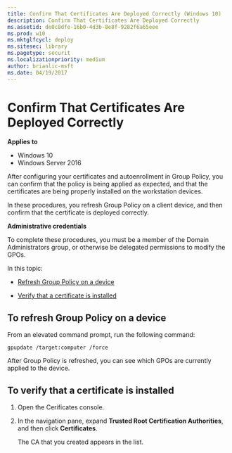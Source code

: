```yaml
---
title: Confirm That Certificates Are Deployed Correctly (Windows 10)
description: Confirm That Certificates Are Deployed Correctly
ms.assetid: de0c8dfe-16b0-4d3b-8e8f-9282f6a65eee
ms.prod: w10
ms.mktglfcycl: deploy
ms.sitesec: library
ms.pagetype: securit
ms.localizationpriority: medium
author: brianlic-msft
ms.date: 04/19/2017
---
```


# Confirm That Certificates Are Deployed Correctly

**Applies to**
-   Windows 10
-   Windows Server 2016

After configuring your certificates and autoenrollment in Group Policy, you can confirm that the policy is being applied as expected, and that the certificates are being properly installed on the workstation devices.

In these procedures, you refresh Group Policy on a client device, and then confirm that the certificate is deployed correctly.

**Administrative credentials**

To complete these procedures, you must be a member of the Domain Administrators group, or otherwise be delegated permissions to modify the GPOs.

In this topic:

-   [Refresh Group Policy on a device](#to-refresh-group-policy-on-a-device)

-   [Verify that a certificate is installed](#to-verify-that-a-certificate-is-installed)

## To refresh Group Policy on a device

 From an elevated command prompt, run the following command:

``` syntax
gpupdate /target:computer /force
```

After Group Policy is refreshed, you can see which GPOs are currently applied to the device.

## To verify that a certificate is installed

1.  Open the Cerificates console.

2.  In the navigation pane, expand **Trusted Root Certification Authorities**, and then click **Certificates**.

    The CA that you created appears in the list.
